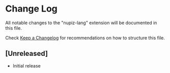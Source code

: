 # Change Log

All notable changes to the "nupiz-lang" extension will be documented in this file.

Check [Keep a Changelog](http://keepachangelog.com/) for recommendations on how to structure this file.

## [Unreleased]

- Initial release